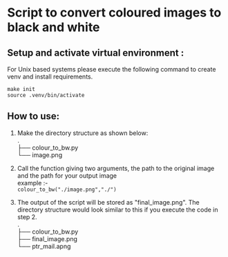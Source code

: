# Script to convert coloured images to black and white

## Setup and activate virtual environment :
For Unix based systems please execute the following command to create venv and install requirements.
```
make init
source .venv/bin/activate
```

## How to use:
1. Make the directory structure as shown below:
<br>.
<br>├── colour_to_bw.py
<br>└── image.png

2. Call the function giving two arguments, the path to the original image and the path for your output image
<br> example :-
<br>```colour_to_bw("./image.png","./")```

3. The output of the script will be stored as "final_image.png". The directory structure would look similar to this if you execute the code in step 2.
<br>.
<br>├── colour_to_bw.py
<br>├── final_image.png
<br>└── ptr_mail.apng
